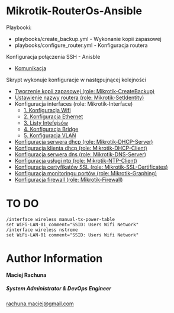 Mikrotik-RouterOs-Ansible
=========

Playbooki:
- playbooks/create_backup.yml - Wykonanie kopii zapasowej
- playbooks/configure_router.yml - Konfiguracja routera

Konfiguracja połączenia SSH - Anisble
- [Komunikacja](docs/ansible_connections/overview.md)

Skrypt wykonuje konfiguracje w następujnącej kolejności
- [Tworzenie kopii zapasowej (role: Mikrotik-CreateBackup)](docs/create_backup/overview.md)
- [Ustawienie nazwy routera (role: Mikrotik-SetIdentity)](docs/set_identity/overview.md)
- Konfiguracja interfaces (role: Mikrotik-Interface)
  - [1. Konfiguracja Wifi](docs/interfaces/wireless.md)
  - [2. Konfiguracja Ethernet](docs/interfaces/ethernet.md)
  - [3. Listy Intefejsów](docs/interfaces/bridge.md)
  - [4. Konfiguracja Bridge](docs/interfaces/bridge.md)
  - [5. Konfiguracja VLAN](docs/interfaces/vlan.md)
- [Konfiguracja serwera dhcp (role: Mikrotik-DHCP-Server)](docs/dhcp_server/overview.md)
- [Konfiguracja klienta dhcp (role: Mikrotik-DHCP-Client)](docs/dhcp_client/overview.md)
- [Konfiguracja serwera dns (role: Mikrotik-DNS-Server)](docs/dns_server/overview.md)
- [Konfiguracja usługi ntp (role: Mikrotik-NTP-Client)](docs/ntp_client/overview.md)
- [Konfiguracja certyfikatów SSL (role: Mikrotik-SSL-Certificates)](docs/ssl_certificates/overview.md)
- [Konfiguracja monitoringu portów (role: Mikrotik-Graphing)](docs/graphing/overview.md)
- [Konfiguracja firewall (role: Mikrotik-Firewall)](docs/firewall/overview.md)


TO DO
=========
```
/interface wireless manual-tx-power-table
set WiFi-LAN-01 comment="SSID: Users Wifi Network"
/interface wireless nstreme
set WiFi-LAN-01 comment="SSID: Users Wifi Network"
```

Author Information
=========
 **Maciej Rachuna**
##### System Administrator & DevOps Engineer
rachuna.maciej@gmail.com
